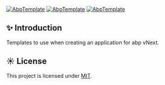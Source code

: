 [![AbpTemplate](https://img.shields.io/nuget/v/AbpTemplate.svg?color=red&style=flat-square)](https://www.nuget.org/packages/AbpTemplate/)
[![AbpTemplate](https://img.shields.io/nuget/dt/AbpTemplate.svg?style=flat-square)](https://www.nuget.org/packages/AbpTemplate/)
[![AbpTemplate](https://img.shields.io/badge/License-MIT-blue?style=flat-square)](https://github.com/Meowv/AbpTemplate/blob/master/LICENSE)

## ✨ Introduction

Templates to use when creating an application for abp vNext.

## ☀️ License

This project is licensed under [MIT](LICENSE).
